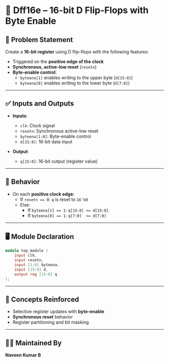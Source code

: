 # 🧮 Dff16e – 16-bit D Flip-Flops with Byte Enable

## 📘 Problem Statement

Create a **16-bit register** using D flip-flops with the following features:

- Triggered on the **positive edge of the clock**
- **Synchronous, active-low reset** (`resetn`)
- **Byte-enable control**:
  - `byteena[1]` enables writing to the upper byte (`d[15:8]`)
  - `byteena[0]` enables writing to the lower byte (`d[7:0]`)

---

## ✅ Inputs and Outputs

- **Inputs**:
  - `clk`: Clock signal
  - `resetn`: Synchronous active-low reset
  - `byteena[1:0]`: Byte-enable control
  - `d[15:0]`: 16-bit data input

- **Output**:
  - `q[15:0]`: 16-bit output (register value)

---

## 🔄 Behavior

- On each **positive clock edge**:
  - If `resetn == 0`: `q` is reset to `16'b0`
  - Else:
    - If `byteena[1] == 1`: `q[15:8] <= d[15:8]`
    - If `byteena[0] == 1`: `q[7:0]  <= d[7:0]`

---

## 🖥️ Module Declaration

```verilog
module top_module (
    input clk,
    input resetn,
    input [1:0] byteena,
    input [15:0] d,
    output reg [15:0] q
);
```

---

## 🧩 Concepts Reinforced

- Selective register updates with **byte-enable**
- **Synchronous reset** behavior
- Register partitioning and bit masking

---

## 👨‍💻 Maintained By

**Naveen Kumar B**
